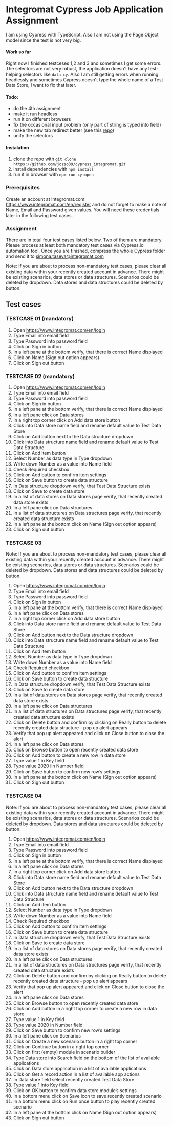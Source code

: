 # Integromat Cypress Job Application Assignment

I am using Cypress with TypeScript. Also I am not using the Page Object model since the test is not very big.

#### Work so far

Right now I finished testceses 1,2 and 3 and sometimes I get some errors. The selectors are not very robust, the application doesn't have any test-helping selectors like `data-cy`.
Also I am still getting errors when running headlessly and sometimes Cypress doesn't type the whole name of a Test Data Store, I want to fix that later.

#### Todo:
- do the 4th assignment
- make it run headless
- run it on different browsers
- fix the occasional input problem (only part of string is typed into field)
- make the new tab redirect better (see this [repo](https://github.com/cypress-io/cypress-example-recipes/blob/master/examples/testing-dom__tab-handling-links/cypress/integration/tab_handling_anchor_links_spec.js))
- unify the selectors

#### Instalation

1. clone the repo with `git clone https://github.com/jozso39/cypress_integromat.git`
2. install dependencies with `npm install`
3. run it in browser with `npm run cy:open`

### Prerequisites

Create an account at Integromat.com: https://www.integromat.com/en/register and do not forget to make a
note of Name, Email and Password given values. You will need these credentials later in the following test
cases.

### Assignment

There are in total four test cases listed below. Two of them are mandatory. Please process at least both
mandatory test cases via Cypress.io automation tool. Once you are finished, compress the whole Cypress
folder and send it to simona.taseva@integromat.com

Note: If you are about to process non-mandatory test cases, please clear all existing data within your
recently created account in advance. There might be existing scenarios, data stores or data structures.
Scenarios could be deleted by dropdown. Data stores and data structures could be deleted by button.

## Test cases

### TESTCASE 01 (mandatory)

1. Open https://www.integromat.com/en/login
2. Type Email into email field
3. Type Password into password field
4. Click on Sign in button
5. In a left pane at the bottom verify, that there is correct Name displayed
6. Click on Name (Sign out option appears)
7. Click on Sign out button

### TESTCASE 02 (mandatory)

1. Open https://www.integromat.com/en/login
2. Type Email into email field
3. Type Password into password field
4. Click on Sign in button
5. In a left pane at the bottom verify, that there is correct Name displayed
6. In a left pane click on Data stores
7. In a right top corner click on Add data store button
8. Click into Data store name field and rename default value to Test Data Store
9. Click on Add button next to the Data structure dropdown
10. Click into Data structure name field and rename default value to Test Data Structure
11. Click on Add item button
12. Select Number as data type in Type dropdown
13. Write down Number as a value into Name field
14. Check Required checkbox
15. Click on Add button to confirm item settings
16. Click on Save button to create data structure
17. In Data structure dropdown verify, that Test Data Structure exists
18. Click on Save to create data store
19. In a list of data stores on Data stores page verify, that recently created data store exists
20. In a left pane click on Data structures
21. In a list of data structures on Data structures page verify, that recently created data structure exists
22. In a left pane at the bottom click on Name (Sign out option appears)
23. Click on Sign out button

### TESTCASE 03

Note: If you are about to process non-mandatory test cases, please clear all existing data within your
recently created account in advance. There might be existing scenarios, data stores or data structures.
Scenarios could be deleted by dropdown. Data stores and data structures could be deleted by button.

1. Open https://www.integromat.com/en/login
2. Type Email into email field
3. Type Password into password field
4. Click on Sign in button
5. In a left pane at the bottom verify, that there is correct Name displayed
6. In a left pane click on Data stores
7. In a right top corner click on Add data store button
8. Click into Data store name field and rename default value to Test Data Store
9. Click on Add button next to the Data structure dropdown
10. Click into Data structure name field and rename default value to Test Data Structure
11. Click on Add item button
12. Select Number as data type in Type dropdown
13. Write down Number as a value into Name field
14. Check Required checkbox
15. Click on Add button to confirm item settings
16. Click on Save button to create data structure
17. In Data structure dropdown verify, that Test Data Structure exists
18. Click on Save to create data store
19. In a list of data stores on Data stores page verify, that recently created data store exists
20. In a left pane click on Data structures
21. In a list of data structures on Data structures page verify, that recently created data structure exists
22. Click on Delete button and confirm by clicking on Really button to delete recently created data structure - pop up alert appears
23. Verify that pop up alert appeared and click on Close button to close the alert
24. In a left pane click on Data stores
25. Click on Browse button to open recently created data store
26. Click on Add button to create a new row in data store
27. Type value 1 in Key field
28. Type value 2020 iin Number field
29. Click on Save button to confirm new row’s settings
30. In a left pane at the bottom click on Name (Sign out option appears)
31. Click on Sign out button

### TESTCASE 04

Note: If you are about to process non-mandatory test cases, please clear all existing data within your
recently created account in advance. There might be existing scenarios, data stores or data structures.
Scenarios could be deleted by dropdown. Data stores and data structures could be deleted by button.

1. Open https://www.integromat.com/en/login
2. Type Email into email field
3. Type Password into password field
4. Click on Sign in button
5. In a left pane at the bottom verify, that there is correct Name displayed
6. In a left pane click on Data stores
7. In a right top corner click on Add data store button
8. Click into Data store name field and rename default value to Test Data Store
9. Click on Add button next to the Data structure dropdown
10. Click into Data structure name field and rename default value to Test Data Structure
11. Click on Add item button
12. Select Number as data type in Type dropdown
13. Write down Number as a value into Name field
14. Check Required checkbox
15. Click on Add button to confirm item settings
16. Click on Save button to create data structure
17. In Data structure dropdown verify, that Test Data Structure exists
18. Click on Save to create data store
19. In a list of data stores on Data stores page verify, that recently created data store exists
20. In a left pane click on Data structures
21. In a list of data structures on Data structures page verify, that recently created data structure exists
22. Click on Delete button and confirm by clicking on Really button to delete recently created data structure - pop up alert appears
23. Verify that pop up alert appeared and click on Close button to close the alert
24. In a left pane click on Data stores
25. Click on Browse button to open recently created data store
26. Click on Add button in a right top corner to create a new row in data store
27. Type value 1 in Key field
28. Type value 2020 in Number field
29. Click on Save button to confirm new row’s settings
30. In a left pane click on Scenarios
31. Click on Create a new scenario button in a right top corner
32. Click on Continue button in a right top corner
33. Click on first (empty) module in scenario builder
34. Type Data store into Search field on the bottom of the list of available applications
35. Click on Data store application in a list of available applications
36. Click on Get a record action in a list of available app actions
37. In Data store field select recently created Test Data Store
38. Type value 1 into Key field
39. Click on OK button to confirm data store module’s settings
40. In a bottom menu click on Save icon to save recently created scenario
41. In a bottom menu click on Run once button to play recently created scenario
42. In a left pane at the bottom click on Name (Sign out option appears)
43. Click on Sign out button
